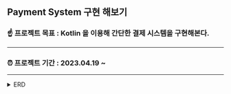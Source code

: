## Payment System 구현 해보기

### ☝ 프로젝트 목표 : Kotlin 을 이용해 간단한 결제 시스템을 구현해본다.
---
### ⏰ 프로젝트 기간 : 2023.04.19 ~ 
---
<details>
<summary>ERD</summary>
<div markdown="1">

![](https://velog.velcdn.com/images/choidongkuen/post/bc7dbf2c-ad8d-4cc1-825e-e2bbc38272fe/image.png)

</div>
</details>
